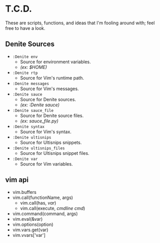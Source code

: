# T.C.D. #

These are scripts, functions, and ideas that I'm fooling around with; feel free to have a look.

## Denite Sources ##
  - `:Denite env`
    - Source for environment variables. 
    - *(ex: $HOME)*
  - `:Denite rtp`
    - Source for Vim's runtime path.
  - `:Denite messages`
    - Source for Vim's messages.
  - `:Denite sauce`
    - Source for Denite sources.
    - *(ex: :Denite sauce)*
  - `:Denite sauce_file`
    - Source for Denite source files. 
    - *(ex: sauce_file.py)*
  - `:Denite syntax`
    - Source for Vim's syntax.
  - `:Denite ultisnips`
    - Source for Ultisnips snippets.
  - `:Denite ultisnips_files`
    - Source for Ultisnips snippet files.
  - `:Denite var`
    - Source for Vim variables.


## vim api ##
  - vim.buffers
  - vim.call(functionName, args)
    - vim.call(has, *var*)
    - vim.call(execute, *cmdline cmd*)
  - vim.command(command, args)
  - vim.eval(&var)
  - vim.options(option)
  - vim.vars.get(var)
  - vim.vvars['var']

